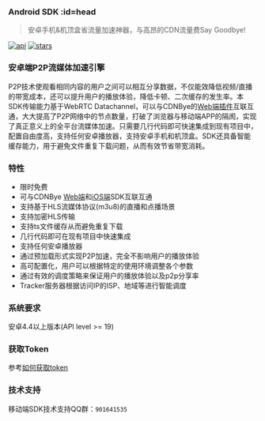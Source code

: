 ### Android SDK :id=head
> 安卓手机&机顶盒省流量加速神器，与高昂的CDN流量费Say Goodbye!

<a href="https://android-arsenal.com/api?level=19"><img src="https://img.shields.io/badge/API-19%2B-brightgreen.svg?style=flat" alt="api"></a>
<a href="https://github.com/cdnbye/android-p2p-engine"><img src="https://img.shields.io/github/stars/cdnbye/android-p2p-engine.svg?style=social&label=Star" alt="stars"></a>

### 安卓端P2P流媒体加速引擎
P2P技术使观看相同内容的用户之间可以相互分享数据，不仅能效降低视频/直播的带宽成本，还可以提升用户的播放体验，降低卡顿、二次缓存的发生率。本SDK传输能力基于WebRTC Datachannel，可以与CDNBye的[Web端插件](https://github.com/cdnbye/hlsjs-p2p-engine)互联互通，大大提高了P2P网络中的节点数量，打破了浏览器与移动端APP的隔阂，实现了真正意义上的全平台流媒体加速。只需要几行代码即可快速集成到现有项目中，配置自由度高，支持任何安卓播放器，支持安卓手机和机顶盒。SDK还具备智能缓存能力，用于避免文件重复下载问题，从而有效节省带宽消耗。

### 特性
- 限时免费
- 可与CDNBye [Web端](https://github.com/cdnbye/hlsjs-p2p-engine)和[iOS端](https://github.com/cdnbye/ios-p2p-engine)SDK互联互通
- 支持基于HLS流媒体协议(m3u8)的直播和点播场景
- 支持加密HLS传输
- 支持ts文件缓存从而避免重复下载
- 几行代码即可在现有项目中快速集成
- 支持任何安卓播放器
- 通过预加载形式实现P2P加速，完全不影响用户的播放体验
- 高可配置化，用户可以根据特定的使用环境调整各个参数
- 通过有效的调度策略来保证用户的播放体验以及p2p分享率
- Tracker服务器根据访问IP的ISP、地域等进行智能调度

### 系统要求
安卓4.4以上版本(API level >= 19)

### 获取Token
参考[如何获取token](/bindings.md?id=绑定-app-id-并获取token)

### 技术支持
移动端SDK技术支持QQ群：`901641535`